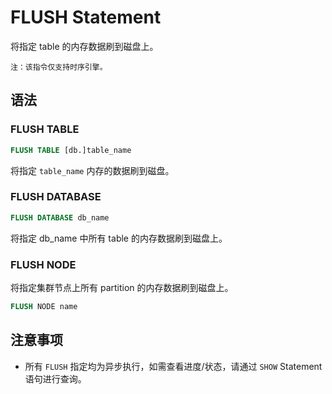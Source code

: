 # FLUSH Statement

将指定 table 的内存数据刷到磁盘上。  

```tip
注：该指令仅支持时序引擎。
```

## 语法

### FLUSH TABLE

```SQL
FLUSH TABLE [db.]table_name
```

将指定 `table_name` 内存的数据刷到磁盘。

### FLUSH DATABASE

```SQL
FLUSH DATABASE db_name
```

将指定 db_name 中所有 table 的内存数据刷到磁盘上。

### FLUSH NODE

将指定集群节点上所有 partition 的内存数据刷到磁盘上。

```SQL
FLUSH NODE name
```

## 注意事项

* 所有 `FLUSH` 指定均为异步执行，如需查看进度/状态，请通过 `SHOW` Statement 语句进行查询。
